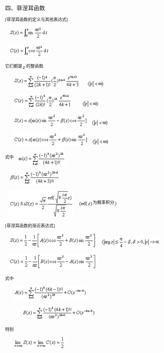<div class=Section1>
<p class=MsoNormal><span lang=ZH-CN style='font-size:14.0pt;font-family:宋体_GB2312'>四、菲涅耳函数</span></p>
<p class=MsoNormal><span lang=EN-US style='font-family:宋体_GB2312'>[</span><span
lang=ZH-CN style='font-family:宋体_GB2312'>菲涅耳函数的定义与其他表达式</span><span lang=EN-US
style='font-family:宋体_GB2312'>]</span></p>
<pre><span lang=EN-US style='font-family:宋体_GB2312'>&nbsp;&nbsp;&nbsp; </span><sub><span
lang=EN-US style='font-size:10.5pt;font-family:宋体_GB2312'><img width=127
height=41 src="res/17e9d95da129bdd93c34fb6cc6aaaa52_5715_files/image002.gif"
u1:shapes="_x0000_i1025"></span></sub></pre><pre><span lang=EN-US
style='font-family:宋体_GB2312'>&nbsp;&nbsp;&nbsp;&nbsp;</span><sub><span
lang=EN-US style='font-size:10.5pt;font-family:宋体_GB2312'><img width=131
height=41 src="res/17e9d95da129bdd93c34fb6cc6aaaa52_5715_files/image004.gif"
u1:shapes="_x0000_i1026"></span></sub></pre>
<p class=MsoNormal><span lang=ZH-CN style='font-family:宋体_GB2312'>它们都是</span><sub><span
lang=EN-US style='font-size:10.5pt;font-family:宋体_GB2312'><img width=13
height=13 src="res/17e9d95da129bdd93c34fb6cc6aaaa52_5715_files/image006.gif"
u1:shapes="_x0000_i1027" align=absmiddle></span></sub><span lang=ZH-CN
style='font-family:宋体_GB2312'>的整函数</span><span lang=EN-US style='font-family:
宋体_GB2312'>.</span></p>
<pre><span lang=EN-US style='font-family:宋体_GB2312'>&nbsp;&nbsp;&nbsp;&nbsp; &nbsp;&nbsp;&nbsp;</span><sub><span
lang=EN-US style='font-size:10.5pt;font-family:宋体_GB2312'><img width=216
height=45 src="res/17e9d95da129bdd93c34fb6cc6aaaa52_5715_files/image008.gif"
u1:shapes="_x0000_i1028"></span></sub><span lang=EN-US style='font-family:宋体_GB2312'>&nbsp;&nbsp;&nbsp;&nbsp;&nbsp;&nbsp;&nbsp;</span><sub><span
lang=EN-US style='font-size:10.5pt;font-family:宋体_GB2312'><img width=56
height=27 src="res/17e9d95da129bdd93c34fb6cc6aaaa52_5715_files/image010.gif"
u1:shapes="_x0000_i1029"></span></sub></pre><pre><span lang=EN-US
style='font-family:宋体_GB2312'>&nbsp;&nbsp;&nbsp;&nbsp;&nbsp;&nbsp;&nbsp;&nbsp;</span><sub><span
lang=EN-US style='font-size:10.5pt;font-family:宋体_GB2312'><img width=189
height=47 src="res/17e9d95da129bdd93c34fb6cc6aaaa52_5715_files/image012.gif"
u1:shapes="_x0000_i1030"></span></sub><span lang=EN-US style='font-family:宋体_GB2312'>&nbsp;&nbsp;&nbsp;&nbsp;&nbsp;&nbsp;&nbsp;&nbsp;&nbsp;&nbsp;</span><sub><span
lang=EN-US style='font-size:10.5pt;font-family:宋体_GB2312'><img width=56
height=27 src="res/17e9d95da129bdd93c34fb6cc6aaaa52_5715_files/image013.gif"
u1:shapes="_x0000_i1031"></span></sub></pre><pre><span lang=EN-US
style='font-family:宋体_GB2312'>&nbsp;&nbsp;&nbsp;&nbsp;&nbsp;&nbsp;&nbsp;&nbsp;</span><sub><span
lang=EN-US style='font-size:10.5pt;font-family:宋体_GB2312'><img width=241
height=44 src="res/17e9d95da129bdd93c34fb6cc6aaaa52_5715_files/image015.gif"
u1:shapes="_x0000_i1032"></span></sub><span lang=EN-US style='font-family:宋体_GB2312'>&nbsp;&nbsp;&nbsp;&nbsp;</span><sub><span
lang=EN-US style='font-size:10.5pt;font-family:宋体_GB2312'><img width=56
height=27 src="res/17e9d95da129bdd93c34fb6cc6aaaa52_5715_files/image016.gif"
u1:shapes="_x0000_i1033"></span></sub></pre><pre><span lang=EN-US
style='font-family:宋体_GB2312'>&nbsp;&nbsp;&nbsp;&nbsp;&nbsp;&nbsp;&nbsp;&nbsp;</span><sub><span
lang=EN-US style='font-size:10.5pt;font-family:宋体_GB2312'><img width=243
height=44 src="res/17e9d95da129bdd93c34fb6cc6aaaa52_5715_files/image018.gif"
u1:shapes="_x0000_i1047"></span></sub><span lang=EN-US style='font-family:宋体_GB2312'>&nbsp;&nbsp;&nbsp;&nbsp;</span><sub><span
lang=EN-US style='font-size:10.5pt;font-family:宋体_GB2312'><img width=56
height=27 src="res/17e9d95da129bdd93c34fb6cc6aaaa52_5715_files/image019.gif"
u1:shapes="_x0000_i1048"></span></sub></pre>
<p class=MsoNormal><span lang=ZH-CN style='font-family:宋体_GB2312'>式中</span><span
lang=EN-US style='font-family:宋体_GB2312'>&nbsp;&nbsp;&nbsp; </span><sub><span
lang=EN-US style='font-size:10.5pt;font-family:宋体_GB2312'><img width=156
height=47 src="res/17e9d95da129bdd93c34fb6cc6aaaa52_5715_files/image021.gif"
u1:shapes="_x0000_i1049" align=absmiddle></span></sub></p>
<pre><span lang=EN-US style='font-family:宋体_GB2312'>&nbsp;&nbsp;&nbsp; </span><sub><span
lang=EN-US style='font-size:10.5pt;font-family:宋体_GB2312'><img width=165
height=47 src="res/17e9d95da129bdd93c34fb6cc6aaaa52_5715_files/image023.gif"
u1:shapes="_x0000_i1050"></span></sub></pre>
<p class=MsoNormal><span lang=EN-US style='font-family:宋体_GB2312'>&nbsp;&nbsp;&nbsp;
</span><sub><span lang=EN-US style='font-size:10.5pt;font-family:宋体_GB2312'><img
width=209 height=91 src="res/17e9d95da129bdd93c34fb6cc6aaaa52_5715_files/image025.gif"
u1:shapes="_x0000_i1051" align=absmiddle></span></sub><span lang=EN-US
style='font-family:宋体_GB2312'>&nbsp;&nbsp;&nbsp;&nbsp;&nbsp;</span><sub><span
lang=EN-US style='font-size:10.5pt;font-family:宋体_GB2312'><img width=47
height=21 src="res/17e9d95da129bdd93c34fb6cc6aaaa52_5715_files/image027.gif"
u1:shapes="_x0000_i1052" align=absmiddle></span></sub><span lang=ZH-CN
style='font-family:宋体_GB2312'>为概率积分</span><sub><span lang=EN-US
style='font-size:10.5pt;font-family:宋体_GB2312'><img width=11 height=21
src="res/17e9d95da129bdd93c34fb6cc6aaaa52_5715_files/image029.gif" u1:shapes="_x0000_i1053"
align=absmiddle></span></sub></p>
<p class=MsoNormal><span lang=EN-US style='font-family:宋体_GB2312'>[</span><span
lang=ZH-CN style='font-family:宋体_GB2312'>菲涅耳函数的渐近表达式</span><span lang=EN-US
style='font-family:宋体_GB2312'>]</span></p>
<pre><span lang=EN-US style='font-family:宋体_GB2312'>&nbsp;&nbsp;&nbsp; </span><sub><span
lang=EN-US style='font-size:10.5pt;font-family:宋体_GB2312'><img width=283
height=51 src="res/17e9d95da129bdd93c34fb6cc6aaaa52_5715_files/image031.gif"
u1:shapes="_x0000_i1054"></span></sub><span lang=EN-US style='font-family:宋体_GB2312'>&nbsp;&nbsp;&nbsp;&nbsp;&nbsp;</span><sub><span
lang=EN-US style='font-size:10.5pt;font-family:宋体_GB2312'><img width=199
height=41 src="res/17e9d95da129bdd93c34fb6cc6aaaa52_5715_files/image033.gif"
u1:shapes="_x0000_i1055"></span></sub></pre><pre><span lang=EN-US
style='font-family:宋体_GB2312'>&nbsp;&nbsp;&nbsp;&nbsp;</span><sub><span
lang=EN-US style='font-size:10.5pt;font-family:宋体_GB2312'><img width=284
height=51 src="res/17e9d95da129bdd93c34fb6cc6aaaa52_5715_files/image035.gif"
u1:shapes="_x0000_i1056"></span></sub></pre>
<p class=MsoNormal><span lang=ZH-CN style='font-family:宋体_GB2312'>式中</span></p>
<pre><span lang=EN-US style='font-family:宋体_GB2312'>&nbsp;&nbsp;&nbsp;&nbsp; &nbsp;&nbsp;&nbsp;</span><sub><span
lang=EN-US style='font-size:10.5pt;font-family:宋体_GB2312'><img width=240
height=48 src="res/17e9d95da129bdd93c34fb6cc6aaaa52_5715_files/image037.gif"
u1:shapes="_x0000_i1057"></span></sub></pre><pre><span lang=EN-US
style='font-family:宋体_GB2312'>&nbsp;&nbsp;&nbsp;&nbsp;&nbsp;&nbsp;&nbsp;&nbsp;&nbsp;&nbsp;&nbsp;&nbsp;&nbsp;&nbsp; &nbsp;</span><sub><span
lang=EN-US style='font-size:10.5pt;font-family:宋体_GB2312'><img width=240
height=48 src="res/17e9d95da129bdd93c34fb6cc6aaaa52_5715_files/image039.gif"
u1:shapes="_x0000_i1058"></span></sub></pre>
<p class=MsoNormal><span lang=ZH-CN style='font-family:宋体_GB2312'>特别</span></p>
<pre><span lang=EN-US style='font-family:宋体_GB2312'>&nbsp;&nbsp;&nbsp;&nbsp; &nbsp;&nbsp;&nbsp;</span><sub><span
lang=EN-US style='font-size:10.5pt;font-family:宋体_GB2312'><img width=168
height=41 src="res/17e9d95da129bdd93c34fb6cc6aaaa52_5715_files/image041.gif"
u1:shapes="_x0000_i1059"></span></sub></pre></div>